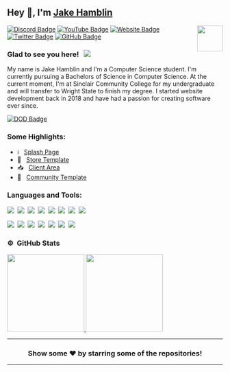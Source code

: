 ## Hey 👋, I'm [Jake Hamblin](https://hambl.in)

<img align="right" height="60" width="60" alt="" src="https://jakehamblin.com/images/logow.png" />

[![Discord Badge](https://img.shields.io/badge/-Discord-0e76a8?style=flat-square&logo=Discord&logoColor=white)](https://hambl.in/discord)
[![YouTube Badge](https://img.shields.io/badge/-YouTube-e02828?style=flat-square&logo=YouTube&logoColor=white)](https://hambl.in/youtube)
[![Website Badge](https://img.shields.io/badge/Website-3b5998?style=flat-square&logo=google-chrome&logoColor=white)](https://hambl.in)
[![Twitter Badge](https://img.shields.io/badge/-Twitter-00acee?style=flat-square&logo=Twitter&logoColor=white)](https://hambl.in/twitter)
[![GitHub Badge](https://img.shields.io/badge/-GitHub-ffffff?style=flat-square&logo=Github&logoColor=black)](https://hambl.in/github)

### Glad to see you here! &nbsp; ![](https://komarev.com/ghpvc/?username=JakeHamblin&label=Views&color=blue&style=plastic) 

My name is Jake Hamblin and I'm a Computer Science student. I'm currently pursuing a Bachelors of Science in Computer Science. At the current moment, I'm at Sinclair Community College for my undergraduate and will transfer to Wright State to finish my degree. I started website development back in 2018 and have had a passion for creating software ever since.


[![DOD Badge](https://img.shields.io/badge/TEAM-JAKE%20HAMBLIN-17a6ec?style=for-the-badge)](https://hambl.in/discord)

### Some Highlights:

- ℹ️ &nbsp; [Splash Page](https://github.com/JakeHamblin/Splash-Page)
- 🏪 &nbsp; [Store Template](https://github.com/JakeHamblin/Store-Template)
- 📥 &nbsp; [Client Area](https://github.com/JakeHamblin/Client-Area)
- 💬 &nbsp; [Community Template](https://github.com/JakeHamblin/Community-Template)

### Languages and Tools:

![](https://img.shields.io/badge/PHP-43853D?style=for-the-badge&logo=PHP&logoColor=white)&nbsp;
![](https://img.shields.io/badge/JavaScript-F7DF1E?style=for-the-badge&logo=javascript&logoColor=black)&nbsp;
![](https://img.shields.io/badge/Python-43853D?style=for-the-badge&logo=Python&logoColor=white)&nbsp;
![](https://img.shields.io/badge/C++-005085?style=for-the-badge&logo=cplusplus&logoColor=white)&nbsp;
![](https://img.shields.io/badge/HTML-E34F26?style=for-the-badge&logo=html5&logoColor=white)&nbsp;
![](https://img.shields.io/badge/CSS-1572B6?style=for-the-badge&logo=css3&logoColor=white)&nbsp;
![](https://img.shields.io/badge/MySQL-00000F?style=for-the-badge&logo=mysql&logoColor=white)&nbsp;
![](https://img.shields.io/badge/Markdown-000000?style=for-the-badge&logo=markdown&logoColor=white)&nbsp;

![](https://img.shields.io/badge/Windows-0078D6?style=for-the-badge&logo=windows&logoColor=white)&nbsp;
![](https://img.shields.io/badge/Linux-d94100?style=for-the-badge&logo=linux&logoColor=white)&nbsp;
![](https://img.shields.io/badge/Discord-7289DA?style=for-the-badge&logo=discord&logoColor=white)&nbsp;
![](https://img.shields.io/badge/PayPal-00457C?style=for-the-badge&logo=paypal&logoColor=white)&nbsp;
![](https://img.shields.io/badge/Spotify-1ED760?&style=for-the-badge&logo=spotify&logoColor=white)&nbsp;
![](https://img.shields.io/badge/GitHub-100000?style=for-the-badge&logo=github&logoColor=white)&nbsp;
![](https://img.shields.io/badge/Steam-000000?style=for-the-badge&logo=steam&logoColor=white)&nbsp;

### ⚙️ &nbsp;GitHub Stats

<p align="left">
<a href="https://github.com/JakeHamblin">
  <img height="180em" src="https://github-readme-stats-eight-theta.vercel.app/api?username=JakeHamblin&show_icons=true&theme=react&include_all_commits=true&count_private=true"/>
  <img height="180em" src="https://github-readme-stats-eight-theta.vercel.app/api/top-langs/?username=JakeHamblin&layout=compact&langs_count=8&theme=react"/>
</a>
</p>

---

<h3 align=center>Show some ❤️ by starring some of the repositories!</h3>

---
